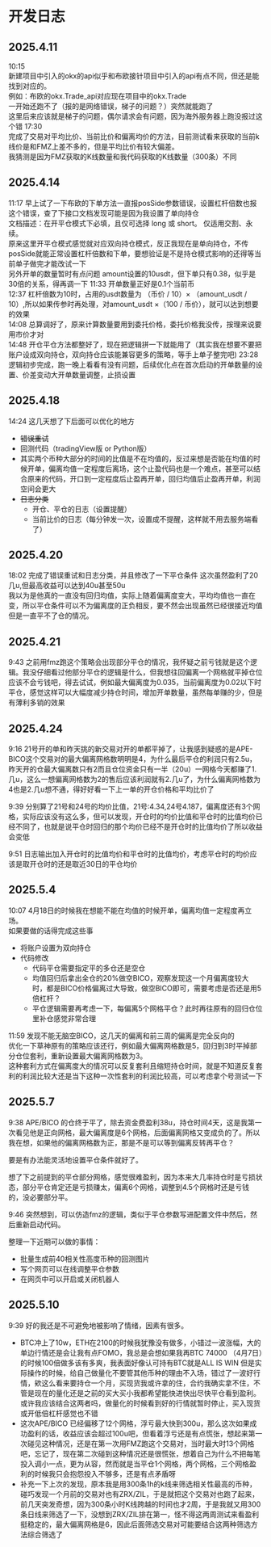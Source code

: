 # 开发日志
## 2025.4.11
10:15 <br>新建项目中引入的okx的api似乎和布欧接针项目中引入的api有点不同，但还是能找到对应的。<br>
例如：布欧的okx.Trade_api对应现在项目中的okx.Trade<br>
一开始还跑不了（报的是网络错误，梯子的问题？）突然就能跑了<br>
这里后来应该就是梯子的问题，偶尔请求会有问题，因为海外服务器上跑没报过这个错
17:30 <br>
完成了交易对平均比价、当前比价和偏离均价的方法，目前测试看来获取的当前k线价是和FMZ上差不多的，但是平均比价有较大偏差。<br>
我猜测是因为FMZ获取的K线数量和我代码获取的K线数量（300条）不同
## 2025.4.14
11:17 早上试了一下布欧的下单方法一直报posSide参数错误，设置杠杆倍数也报这个错误，查了下接口文档发现可能是因为我设置了单向持仓<br>
文档描述：在开平仓模式下必填，且仅可选择 long 或 short。 仅适用交割、永续。<br>
原来这里开平仓模式感觉就对应双向持仓模式，反正我现在是单向持仓，不传posSide就能正常设置杠杆倍数和下单，要想验证是不是持仓模式影响的还得等当前单子做完才能改试一下<br>
另外开单的数量暂时有点问题 amount设置的10usdt，但下单只有0.38，似乎是30倍的关系，得再调一下
11:33 开单数量正好是0.1个当前币
<br>
12:37 杠杆倍数为10时，占用的usdt数量为 （币价 / 10）× （amount_usdt / 10）,所以如果传参时再处理，对amount_usdt ×（100 / 币价），就可以达到想要的效果<br>
14:08 总算调好了，原来计算数量要用到委托价格，委托价格我没传，按理来说要用市价才对<br>
14:48 开仓平仓方法都整好了，现在把逻辑拼一下就能用了（其实我在想要不要把账户设成双向持仓，双向持仓应该能兼容更多的策略，等手上单子整完吧)
23:28 逻辑初步完成，跑一晚上看看有没有问题，后续优化点在首次启动的开单数量的设置、价差变动大开单数量调整，止损设置

## 2025.4.18

14:24 这几天想了下后面可以优化的地方

- ~~错误重试~~ 
- 回测代码（tradingView版 or Python版）
- 其实两个币种大部分的时间的比值是不在均值的，反过来想是否能在均值的时候开单，偏离均值一定程度后离场，这个止盈代码也是一个难点，甚至可以结合原来的代码，开口到一定程度后止盈再开单，回归均值后止盈再开单，利润空间会更大
- ~~日志分类~~ 
  - 开仓、平仓的日志（设置提醒）
  - 当前比价的日志（每分钟发一次，设置成不提醒，这样就不用去服务端看了）

## 2025.4.20
18:02 完成了错误重试和日志分类，并且修改了一下平仓条件
这次虽然盈利了20几u,但最高收益可以达到40u甚至50u<br>
我以为是他真的一直没有回归均值，实际上随着偏离度变大，平均均值也一直在变，所以平仓条件可以不为偏离度的正负相反，要不然会出现虽然已经很接近均值但是一直平不了仓的情况。

## 2025.4.21

9:43 之前用fmz跑这个策略会出现部分平仓的情况，我怀疑之前亏钱就是这个逻辑。我没仔细看过他部分平仓的逻辑是什么，但我想往回偏离一个网格就平掉仓位应该不会亏钱吧，得去试试，例如最大偏离度为0.035，当前偏离度为0.02以下时平仓，感觉这样可以大幅度减少持仓时间，增加开单数量，虽然每单赚的少，但是有薄利多销的效果

## 2025.4.24

9:16 21号开的单和昨天挑的新交易对开的单都平掉了，让我感到疑惑的是APE-BICO这个交易对的最大偏离网格数明明是4，为什么最后平仓的利润只有2.5u，昨天开的仓最大偏离数只有2而且仓位资金只有一半（20u）一网格今天都赚了1.几u，这么一想偏离网格数为2的售后应该利润就有2.几u了，为什么偏离网格数为4也是2.几u想不通，得好好看一下上一单的开仓价格和平均比价了

9:39 分别算了21号和24号的均价比值，21号:4.34,24号4.187，偏离度还有3个网格，实际应该没有这么多，但可以发现，开仓时的均价比值和平仓时的比值均价已经不同了，也就是说平仓时回归的那个均价已经不是开仓时的比值均价了所以收益会变低

9:51 日志输出加入开仓时的比值均价和平仓时的比值均价，考虑平仓时的均价应该是取开仓时的还是取近30日的平仓均价

## 2025.5.4
10:07 4月18日的时候我在想能不能在均值的时候开单，偏离均值一定程度再立场。<br>
如果要做的话得完成这些事 
- 将账户设置为双向持仓
- 代码修改
   - 代码平仓需要指定平的多仓还是空仓
   - 均值回归后拿出全仓的20%做空BICO，观察发现这一个月偏离度较大时，都是BICO价格偏离过大导致，做空BICO即可，需要考虑是否还是用5倍杠杆？
   - 平仓逻辑需要再考虑一下，每偏离5个网格平仓？此时再往原有的回归仓位里补仓感觉非常合理

11:59 发现不能无脑空BICO，这几天的偏离和前三周的偏离是完全反向的<br>
优化一下草神原有的策略应该还行，例如最大偏离网格数是5，回归到3时平掉部分仓位套利，重新设置最大偏离网格数为3。<br>
这种套利方式在偏离度大的情况可以反复套利且缩短持仓时间，就是不知道反复套利的利润比较大还是当下这种一次性套利的利润比较高，可以考虑拿个号测试一下

## 2025.5.7

9:38 APE/BICO 的仓终于平了，除去资金费盈利38u，持仓时间4天，这是我第一次看见他是正向网格，最大偏离度是6个网格，后面偏离网格又变成负的了。所以我在想，如果他的偏离网格数为正，那是不是可以等到偏离反转再平仓？<br>

要是有办法能灵活地设置平仓条件就好了。<br>

想了下之前提到的平仓部分网格，感觉很难盈利，因为本来大几率持仓时是亏损状态，部分平仓肯定还是亏损赚太，偏离6个网格，调整到4.5个网格时还是亏钱的，没必要部分平。

9:46 突然想到，可以仿造fmz的逻辑，类似于平仓参数写进配置文件中然后，然后重新启动代码。<br>

整理一下近期可以做的事情：

- 批量生成前40相关性高度币种的回测图片
- 写个网页可以在线调整平仓参数
- 在网页中可以开启或关闭机器人



## 2025.5.10

9:39 好的我还是不可避免地被影响了情绪，因素有很多。

- BTC冲上了10w，ETH在2100的时候我犹豫没有做多，小错过一波涨幅，大的单边行情还是会让我有点FOMO，我总是会想如果我再BTC 74000 （4月7日）的时候100倍做多该有多爽，我表面好像认可持有BTC就是ALL IS WIN 但是实际操作的时候，给自己做量化不要管其他币种的理由不入场，错过了一波好行情，欸这么看来要持仓一个月，买现货我或许拿的住，合约我确实拿不住，不管是现在的量化还是之前的买大买小我都希望能快进快出尽快平仓看到盈利。或许我应该结合这两者吗，做量化的时候看到好的行情就暂时停止，买入现货或开低倍杠杆感觉也不错
- 这次APE/BICO 已经偏移了12个网格，浮亏最大快到300u，那么这次如果成功盈利的话，收益应该会超过100u吧，但看着浮亏还是有点慌张，想起来第一次碰见这种情况，还是在第一次用FMZ跑这个交易对，当时最大时13个网格吧，忘记了，现在第二次碰到这种情况还是很慌张，想着自己为什么不把每笔投入调小一点，更为从容，然而就是当平仓1个网格，两个网格，三个网格盈利的时候我只会抱怨投入不够多，还是有点矛盾呀
- 补充一下上次的发现，原本我是用300条1h的k线来筛选相关性最高的币种，碰巧发现一个月前的交易对也有ZRX/ZIL，于是就把这个交易对也跑了起来，前几天突发奇想，因为300条小时K线跨越的时间也才2周，于是我就又用300条日线来筛选了一下，没想到ZRX/ZIL排在第一，怪不得这两周测试来看盈利挺稳定的，最大偏离网格是6，因此后面筛选交易对可能要结合这两种筛选方法综合筛选了
